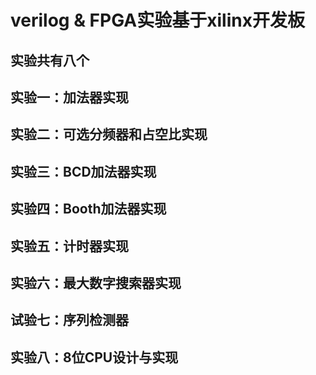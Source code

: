 # verilog & FPGA实验基于xilinx开发板
## 实验共有八个
## 实验一：加法器实现
## 实验二：可选分频器和占空比实现
## 实验三：BCD加法器实现
## 实验四：Booth加法器实现
## 实验五：计时器实现
## 实验六：最大数字搜索器实现
## 试验七：序列检测器
## 实验八：8位CPU设计与实现
